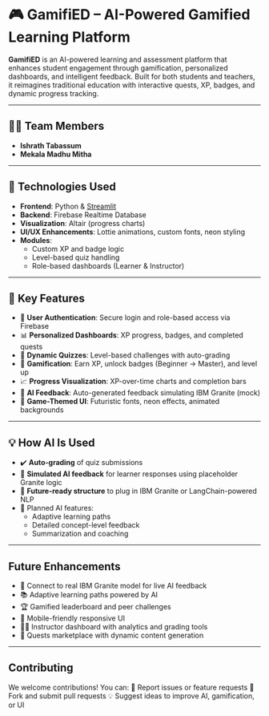 # 🎮 GamifiED – AI-Powered Gamified Learning Platform

**GamifiED** is an AI-powered learning and assessment platform that enhances student engagement through gamification, personalized dashboards, and intelligent feedback. Built for both students and teachers, it reimagines traditional education with interactive quests, XP, badges, and dynamic progress tracking.

---

## 👩‍💻 Team Members

- **Ishrath Tabassum**
- **Mekala Madhu Mitha**

---

## 🧰 Technologies Used

- **Frontend**: Python & [Streamlit](https://streamlit.io/)
- **Backend**: Firebase Realtime Database
- **Visualization**: Altair (progress charts)
- **UI/UX Enhancements**: Lottie animations, custom fonts, neon styling
- **Modules**:
  - Custom XP and badge logic
  - Level-based quiz handling
  - Role-based dashboards (Learner & Instructor)

---

## 🚀 Key Features

- 🔐 **User Authentication**: Secure login and role-based access via Firebase
- 📊 **Personalized Dashboards**: XP progress, badges, and completed quests
- 🧠 **Dynamic Quizzes**: Level-based challenges with auto-grading
- 🌟 **Gamification**: Earn XP, unlock badges (Beginner → Master), and level up
- 📈 **Progress Visualization**: XP-over-time charts and completion bars
- 🤖 **AI Feedback**: Auto-generated feedback simulating IBM Granite (mock)
- 🎨 **Game-Themed UI**: Futuristic fonts, neon effects, animated backgrounds

---

## 💡 How AI Is Used

- ✔️ **Auto-grading** of quiz submissions
- 💬 **Simulated AI feedback** for learner responses using placeholder Granite logic
- 🧭 **Future-ready structure** to plug in IBM Granite or LangChain-powered NLP
- 🧠 Planned AI features:
  - Adaptive learning paths
  - Detailed concept-level feedback
  - Summarization and coaching

---

## Future Enhancements
- 🤖 Connect to real IBM Granite model for live AI feedback
- 📚 Adaptive learning paths powered by AI
- 🏆 Gamified leaderboard and peer challenges
- 📱 Mobile-friendly responsive UI
- 🧑‍🏫 Instructor dashboard with analytics and grading tools
- 🧩 Quests marketplace with dynamic content generation

---

## Contributing
We welcome contributions! You can:
📌 Report issues or feature requests
🔁 Fork and submit pull requests
💡 Suggest ideas to improve AI, gamification, or UI
